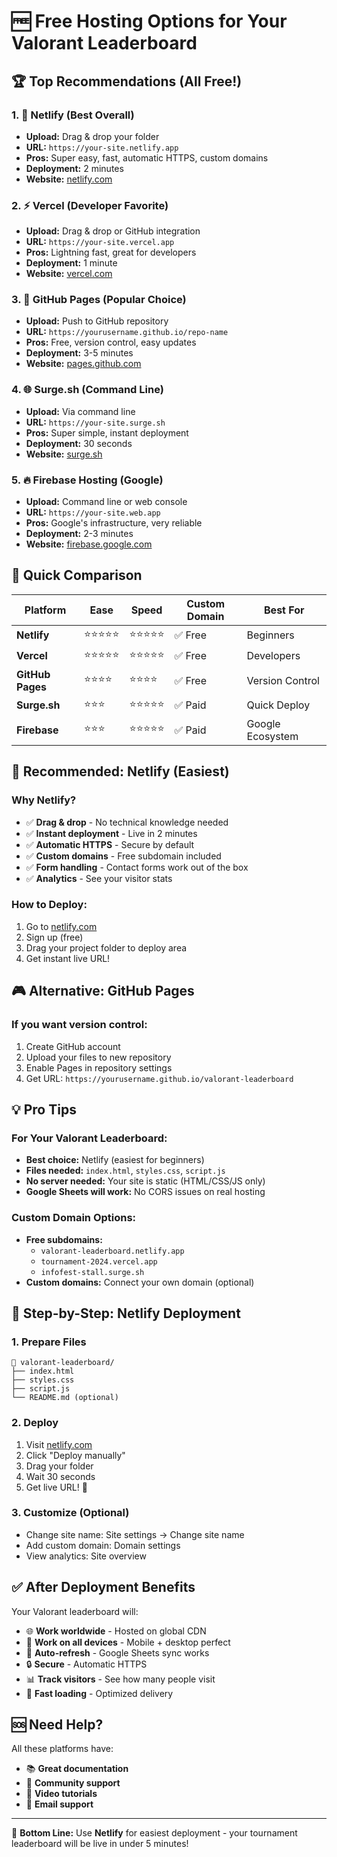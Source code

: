 # 🆓 Free Hosting Options for Your Valorant Leaderboard

## 🏆 **Top Recommendations (All Free!)**

### 1. 🚀 **Netlify** (Best Overall)

- **Upload:** Drag & drop your folder
- **URL:** `https://your-site.netlify.app`
- **Pros:** Super easy, fast, automatic HTTPS, custom domains
- **Deployment:** 2 minutes
- **Website:** [netlify.com](https://netlify.com)

### 2. ⚡ **Vercel** (Developer Favorite)

- **Upload:** Drag & drop or GitHub integration
- **URL:** `https://your-site.vercel.app`
- **Pros:** Lightning fast, great for developers
- **Deployment:** 1 minute
- **Website:** [vercel.com](https://vercel.com)

### 3. 🐙 **GitHub Pages** (Popular Choice)

- **Upload:** Push to GitHub repository
- **URL:** `https://yourusername.github.io/repo-name`
- **Pros:** Free, version control, easy updates
- **Deployment:** 3-5 minutes
- **Website:** [pages.github.com](https://pages.github.com)

### 4. 🌐 **Surge.sh** (Command Line)

- **Upload:** Via command line
- **URL:** `https://your-site.surge.sh`
- **Pros:** Super simple, instant deployment
- **Deployment:** 30 seconds
- **Website:** [surge.sh](https://surge.sh)

### 5. 🔥 **Firebase Hosting** (Google)

- **Upload:** Command line or web console
- **URL:** `https://your-site.web.app`
- **Pros:** Google's infrastructure, very reliable
- **Deployment:** 2-3 minutes
- **Website:** [firebase.google.com](https://firebase.google.com)

## 🎯 **Quick Comparison**

| Platform         | Ease       | Speed      | Custom Domain | Best For         |
| ---------------- | ---------- | ---------- | ------------- | ---------------- |
| **Netlify**      | ⭐⭐⭐⭐⭐ | ⭐⭐⭐⭐⭐ | ✅ Free       | Beginners        |
| **Vercel**       | ⭐⭐⭐⭐⭐ | ⭐⭐⭐⭐⭐ | ✅ Free       | Developers       |
| **GitHub Pages** | ⭐⭐⭐⭐   | ⭐⭐⭐⭐   | ✅ Free       | Version Control  |
| **Surge.sh**     | ⭐⭐⭐     | ⭐⭐⭐⭐⭐ | ✅ Paid       | Quick Deploy     |
| **Firebase**     | ⭐⭐⭐     | ⭐⭐⭐⭐⭐ | ✅ Paid       | Google Ecosystem |

## 🚀 **Recommended: Netlify (Easiest)**

### Why Netlify?

- ✅ **Drag & drop** - No technical knowledge needed
- ✅ **Instant deployment** - Live in 2 minutes
- ✅ **Automatic HTTPS** - Secure by default
- ✅ **Custom domains** - Free subdomain included
- ✅ **Form handling** - Contact forms work out of the box
- ✅ **Analytics** - See your visitor stats

### How to Deploy:

1. Go to [netlify.com](https://netlify.com)
2. Sign up (free)
3. Drag your project folder to deploy area
4. Get instant live URL!

## 🎮 **Alternative: GitHub Pages**

### If you want version control:

1. Create GitHub account
2. Upload your files to new repository
3. Enable Pages in repository settings
4. Get URL: `https://yourusername.github.io/valorant-leaderboard`

## 💡 **Pro Tips**

### For Your Valorant Leaderboard:

- **Best choice:** Netlify (easiest for beginners)
- **Files needed:** `index.html`, `styles.css`, `script.js`
- **No server needed:** Your site is static (HTML/CSS/JS only)
- **Google Sheets will work:** No CORS issues on real hosting

### Custom Domain Options:

- **Free subdomains:**
  - `valorant-leaderboard.netlify.app`
  - `tournament-2024.vercel.app`
  - `infofest-stall.surge.sh`
- **Custom domains:** Connect your own domain (optional)

## 🔧 **Step-by-Step: Netlify Deployment**

### 1. Prepare Files

```
📁 valorant-leaderboard/
├── index.html
├── styles.css
├── script.js
└── README.md (optional)
```

### 2. Deploy

1. Visit [netlify.com](https://netlify.com)
2. Click "Deploy manually"
3. Drag your folder
4. Wait 30 seconds
5. Get live URL! 🎉

### 3. Customize (Optional)

- Change site name: Site settings → Change site name
- Add custom domain: Domain settings
- View analytics: Site overview

## ✅ **After Deployment Benefits**

Your Valorant leaderboard will:

- 🌐 **Work worldwide** - Hosted on global CDN
- 📱 **Work on all devices** - Mobile + desktop perfect
- 🔄 **Auto-refresh** - Google Sheets sync works
- 🔒 **Secure** - Automatic HTTPS
- 📊 **Track visitors** - See how many people visit
- 🚀 **Fast loading** - Optimized delivery

## 🆘 **Need Help?**

All these platforms have:

- 📚 **Great documentation**
- 💬 **Community support**
- 🎥 **Video tutorials**
- 📧 **Email support**

---

🎯 **Bottom Line:** Use **Netlify** for easiest deployment - your tournament leaderboard will be live in under 5 minutes!
